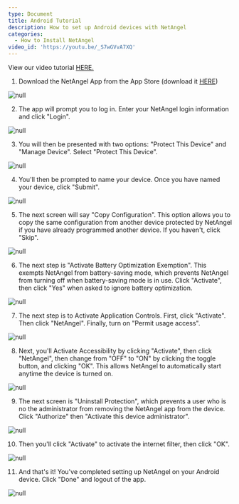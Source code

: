 ```yaml
---
type: Document
title: Android Tutorial
description: How to set up Android devices with NetAngel
categories:
  - How to Install NetAngel
video_id: 'https://youtu.be/_S7wGVvA7XQ'
---
```

View our video tutorial [HERE.](https://youtu.be/_S7wGVvA7XQ)

1. Download the NetAngel App from the App Store (download it [HERE](https://play.google.com/store/apps/details?id=com.netangel))

![null](/help/img/uploads/download-app.png)

2. The app will prompt you to log in. Enter your NetAngel login information and click "Login". 

![null](/help/img/uploads/step2.png)

3. You will then be presented with two options: "Protect This Device" and "Manage Device". Select "Protect This Device".

![null](/help/img/uploads/protect.png)

4. You'll then be prompted to name your device. Once you have named your device, click "Submit". 

![null](/help/img/uploads/step4.png)

5. The next screen will say "Copy Configuration". This option allows you to copy the same configuration from another device protected by NetAngel if you have already programmed another device. If you haven't, click "Skip". 

![null](/help/img/uploads/step3.png)



6. The next step is "Activate Battery Optimization Exemption". This exempts NetAngel from battery-saving mode, which prevents NetAngel from turning off when battery-saving mode is in use. Click "Activate", then click "Yes" when asked to ignore battery optimization.

![null](/help/img/uploads/step7.png)

7. The next step is to Activate Application Controls. First, click "Activate". Then click "NetAngel". Finally, turn on "Permit usage access". 

![null](/help/img/uploads/step8.png)

8. Next, you'll Activate Accessibility by clicking "Activate", then click "NetAngel", then change from "OFF" to "ON" by clicking the toggle button, and clicking "OK". This allows NetAngel to automatically start anytime the device is turned on. 

![null](/help/img/uploads/step10.png)

9. The next screen is "Uninstall Protection", which prevents a user who is no the administrator from removing the NetAngel app from the device. Click "Authorize" then "Activate this device administrator". 

![null](/help/img/uploads/step11.png)

10. Then you'll click "Activate" to activate the internet filter, then click "OK". 

![null](/help/img/uploads/step12.png)

11. And that's it! You've completed setting up NetAngel on your Android device. Click "Done" and logout of the app.

![null](/help/img/uploads/finalstep.png)
